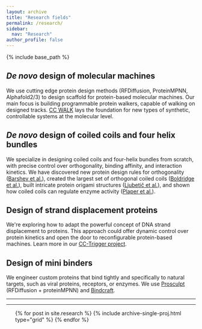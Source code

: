 ```yaml
---
layout: archive
title: "Research fields"
permalink: /research/
sidebar:
  nav: "Research"
author_profile: false
---
```


{% include base_path %}

## *De novo* design of molecular machines
We use cutting edge protein design methods (RFDiffusion, ProteinMPNN, Alphafold2/3) to design scaffold for protein-based molecular machines. Our main focus is building programmable protein walkers, capable of walking on designed tracks.  [CC WALK](research/Random-walker/) lays the foundation for new types of synthetic, controllable systems at the molecular level.

## *De novo* design of coiled coils and four helix bundles
We specialize in designing coiled coils and four-helix bundles from scratch, with precise control over orthogonality, binding affinity, and interaction kinetics. We have discovered new protein design rules for orthogonality ([Barshev et al.](https://doi.org/10.1038/s41589-024-01718-x)), created the largest set of orthogonal coiled coils ([Boldridge et al.](https://doi.org/10.1038/s41467-023-38697-x)), built intricate protein origami structures ([Ljubetič et al.](https://doi.org/10.1038/nbt.3994)), and shown how coiled coils can regulate enzyme activity ([Plaper et al.](https://doi.org/10.1038/s41421-023-00635-y)).

## Design of strand displacement proteins
We're exploring how to adapt the powerful concept of DNA strand displacement to proteins. This approach could offer dynamic control over protein kinetics and open the door to reconfigurable protein-based machines. Learn more in our [CC-Trigger project](/research/CC-Trigger/).

## Design of mini binders
We engineer custom proteins that bind tightly and specifically to natural targets, such as viral proteins, receptors, or enzymes. We use [Prosculpt](https://github.com/ajasja/prosculpt) (RFDiffusion + proteinMPNN) and [Bindcraft](https://github.com/martinpacesa/BindCraft).

-----------------

<hr>
<ul>
<div class="grid">
<div class="wrapper">
  {% for post in site.research %}
    {% include archive-single-proj.html type="grid" %}
  {% endfor %}
</div>
</div>
</ul>
